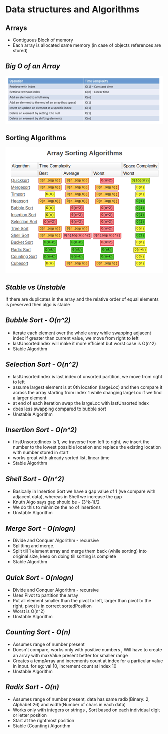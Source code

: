 # Data structures and Algorithms

## Arrays
- Contiguous Block of memory
- Each array is allocated same memory (in case of objects references are stored)

## _Big O of an Array_

![](src/main/resources/ArrayBigO.png)

## Sorting Algorithms

![](src/main/resources/SortingAlgorithmComplexity.png)

## _Stable vs Unstable_

If there are duplicates in the array and the relative order of equal elements is preserved then algo is stable

## _Bubble Sort - O(n^2)_
- iterate each element over the whole array while swapping adjacent index if greater than current value, we move from right to left
- lastUnsortedIndex will make it more efficient but worst case is O(n^2)
- Stable Algorithm

## _Selection Sort - O(n^2)_
- lastUnsortedIndex is last index of unsorted partition, we move from right to left
- assume largest element is at 0th location (largeLoc) and then compare it across the array starting from index 1 while changing largeLoc if we find a larger element
- at end of each iteration swap the largeLoc with lastUnsortedIndex
- does less swapping compared to bubble sort
- Unstable Algorithm

## _Insertion Sort - O(n^2)_
- firstUnsortedIndex is 1, we traverse from left to right, we insert the number to the lowest possible location and replace the existing location with number stored in start
- works great with already sorted list, linear time
- Stable Algorithm

## _Shell Sort - O(n^2)_
- Basically in Insertion Sort we have a gap value of 1 (we compare with adjacent data), whereas in Shell we increase the gap
- Knuth Algo says gap should be - (3^k-1)/2
- We do this to minimize the no of insertions
- Unstable Algorithm

## _Merge Sort - O(nlogn)_
- Divide and Conquer Algorithm - recursive
- Splitting and merge.
- Split till 1 element array and merge them back (while sorting) into original size, keep on doing till sorting is complete
- Stable Algorithm

## _Quick Sort - O(nlogn)_
- Divide and Conquer Algorithm - recursive
- Uses Pivot to partition the array
- Put all element smaller than the pivot to left, larger than pivot to the right, pivot is in correct sortedPosition
- Worst is O(n^2)
- Unstable Algorithm

## _Counting Sort - O(n)_
- Assumes range of number present
- Doesn't compare, works only with positive numbers , Will have to create an array with maxValue present better for smaller range
- Creates a tempArray and increments count at index for a particular value in input. for eg: val 10, increment count at index 10
- Unstable Algorithm

## _Radix Sort - O(n)_
- Assumes range of number present, data has same radix(Binary: 2, Alphabet:26) and width(Number of chars in each data)
- Works only with integers or strings , Sort based on each individual digit or letter position
- Start at the rightmost position 
- Stable (Counting) Algorithm